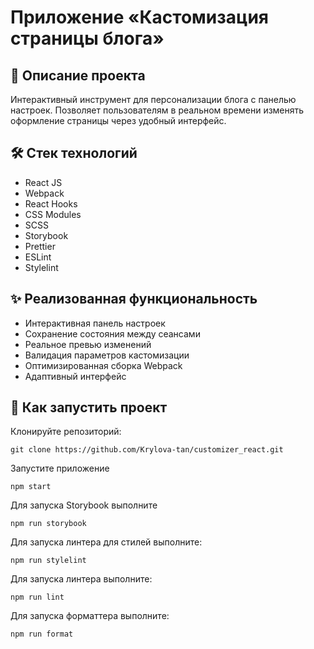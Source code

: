 # Приложение «Кастомизация страницы блога»

## 📌 Описание проекта

Интерактивный инструмент для персонализации блога с панелью настроек. Позволяет пользователям в реальном времени изменять оформление страницы через удобный интерфейс.

## 🛠 Стек технологий

- React JS
- Webpack
- React Hooks
- CSS Modules
- SCSS
- Storybook
- Prettier
- ESLint
- Stylelint

## ✨ Реализованная функциональность

- Интерактивная панель настроек
- Сохранение состояния между сеансами
- Реальное превью изменений
- Валидация параметров кастомизации
- Оптимизированная сборка Webpack
- Адаптивный интерфейс

## 🚀 Как запустить проект

Клонируйте репозиторий:

```
git clone https://github.com/Krylova-tan/customizer_react.git
```

Запустите приложение

```
npm start
```

Для запуска Storybook выполните

```
npm run storybook
```

Для запуска линтера для стилей выполните:

```
npm run stylelint
```

Для запуска линтера выполните:

```
npm run lint
```

Для запуска форматтера выполните:

```
npm run format
```
